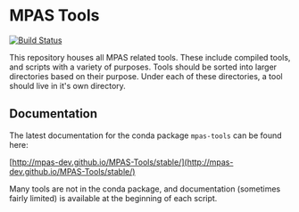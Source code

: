# MPAS Tools

[![Build Status](https://travis-ci.org/MPAS-Dev/MPAS-Tools.svg?branch=master)](https://travis-ci.org/MPAS-Dev/MPAS-Tools)

This repository houses all MPAS related tools. These include compiled tools,
and scripts with a variety of purposes. Tools should be sorted into larger
directories based on their purpose. Under each of these directories, a tool
should live in it's own directory.

## Documentation

The latest documentation for the conda package `mpas-tools` can be found here:

[http://mpas-dev.github.io/MPAS-Tools/stable/](http://mpas-dev.github.io/MPAS-Tools/stable/)

Many tools are not in the conda package, and documentation (sometimes fairly
limited) is available at the beginning of each script.
